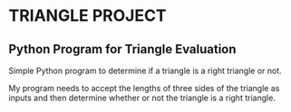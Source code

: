 # TRIANGLE PROJECT

## Python Program for Triangle Evaluation

Simple Python program to determine if a triangle is a right triangle or not.

My program needs to accept the lengths of three sides of the triangle as inputs and then determine whether or not the triangle is a right triangle.
